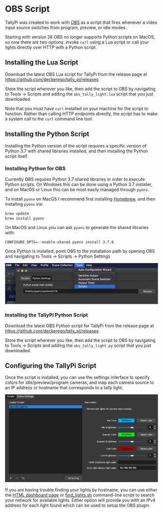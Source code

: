 # OBS Script

TallyPi was created to work with [OBS](https://obsproject.com/forum/resources/tallypi-push-scene-changes-to-wifi-enabled-tally-lights.1082/) as a script
that fires whenever a video input source switches from program, preview,
or idle modes.

Starting with version 26 OBS no longer supports Python scripts on MacOS, so
now there are two options: invoke `curl` using a Lua script or call
your lights directly over HTTP with a Python script.


## Installing the Lua Script

Download the latest OBS Lua script for TallyPi from the release page
at https://github.com/deckerego/tally_pi/releases

Store the script wherever you like, then add the script to OBS by navigating
to Tools -> Scripts and adding the `obs_tally_light.lua` script
that you just downloaded.

Note that you must have `curl` installed on your machine for the script
to function. Rather than calling HTTP endpoints directly, the script has
to make a system call to the `curl` command line tool.


## Installing the Python Script

Installing the Python version of the script requires a specific version
of Python 3.7 with shared libraries installed, and then installing the
Python script itself.

### Installing Python for OBS

Currently OBS requires Python 3.7 shared libraries in order to execute
Python scripts. On Windows this can be done using a Python 3.7 installer,
and on MacOS or Linux this can be most easily managed through `pyenv`.

To install `pyenv` on MacOS I recommend first installing
[Homebrew](https://brew.sh/), and then installing `pyenv` via:

    brew update
    brew install pyenv

On MacOS and Linux you can ask `pyenv` to generate the shared libraries with:

    CONFIGURE_OPTS=--enable-shared pyenv install 3.7.8

Once Python is installed, point OBS to the installation path by opening
OBS and navigating to Tools -> Scripts -> Python Settings

![OBS Python settings](./images/obs_python.png)


### Installing the TallyPi Python Script

Download the latest OBS Python script for TallyPi from the release page
at https://github.com/deckerego/tally_pi/releases

Store the script wherever you like, then add the script to OBS by navigating
to Tools -> Scripts and adding the `obs_tally_light.py` script
that you just downloaded.


## Configuring the TallyPi Script

Once the script is installed, you can use the settings interface to specify
colors for idle/preview/program cameras, and map each camera source to an
IP address or hostname that corresponds to a tally light.

![OBS script settings](./images/obs_settings.png)

If you are having trouble finding your lights by hostname, you can use either
the [HTML dashboard page](../scripts/dashboard.html) or
[find_lights.sh](../scripts/find_lights.sh) command-line script to search
your network for available lights. Either option will provide you with an IPv4
address for each light found which can be used to setup the OBS plugin.
